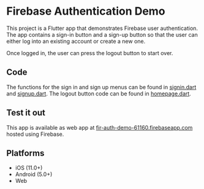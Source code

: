 # Firebase Authentication Demo

This project is a Flutter app that demonstrates Firebase user authentication. The app contains a sign-in button and a sign-up button so that the user can either log into an existing account or create a new one.

Once logged in, the user can press the logout button to start over.

## Code
The functions for the sign in and sign up menus can be found in [signin.dart](lib/signin.dart) and [signup.dart](lib/signup.dart). The logout button code can be found in [homepage.dart](lib/homepage.dart).

## Test it out
This app is available as web app at [fir-auth-demo-61160.firebaseapp.com](fir-auth-demo-61160.firebaseapp.com) hosted using Firebase.

## Platforms
- iOS (11.0+)
- Android (5.0+)
- Web